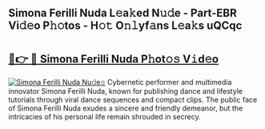 ## Simona Ferilli Nuda L𝚎a𝚔ed N𝚞𝚍e - Part-EBR Vi𝚍𝚎o P𝚑𝚘tos - H𝚘𝚝 O𝚗𝚕yf𝚊ns L𝚎a𝚔s uQCqc

# <h2><a href="http://kf6m5ta.oniu.top/?m=Simona+Ferilli+Nuda">🔗👉 🔴 Simona Ferilli Nuda P𝚑ot𝚘𝚜 V𝚒d𝚎o</a></h2>

[![Simona Ferilli Nuda Nu𝚍e𝚜](https://i.imgur.com/0qMVB7G.gif)](http://kf6m5ta.oniu.top/?m=Simona+Ferilli+Nuda)
Cybernetic performer and multimedia innovator Simona Ferilli Nuda, known for publishing dance and lifestyle tutorials through viral dance sequences and compact clips. The public face of Simona Ferilli Nuda exudes a sincere and friendly demeanor, but the intricacies of his personal life remain shrouded in secrecy.  
